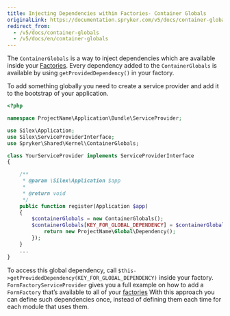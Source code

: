```yaml
---
title: Injecting Dependencies within Factories- Container Globals
originalLink: https://documentation.spryker.com/v5/docs/container-globals
redirect_from:
  - /v5/docs/container-globals
  - /v5/docs/en/container-globals
---
```


The `ContainerGlobals` is a way to inject dependencies which are available inside your [Factories](https://documentation.spryker.com/docs/en/factory). Every dependency added to the `ContainerGlobals` is available by using `getProvidedDependency()` in your factory.

To add something globally you need to create a service provider and add it to the bootstrap of your application.

```php
<?php

namespace ProjectName\Application\Bundle\ServiceProvider;

use Silex\Application;
use Silex\ServiceProviderInterface;
use Spryker\Shared\Kernel\ContainerGlobals;

class YourServiceProvider implements ServiceProviderInterface
{

    /**
     * @param \Silex\Application $app
     *
     * @return void
     */
    public function register(Application $app)
    {
        $containerGlobals = new ContainerGlobals();
        $containerGlobals[KEY_FOR_GLOBAL_DEPENDENCY] = $containerGlobals->share(function () use () {
            return new ProjectName\Global\Dependency();
        });
    }
    ...
}
```

To access this global dependency, call `$this->getProvidedDependency(KEY_FOR_GLOBAL_DEPENDENCY)` inside your factory. `FormFactoryServiceProvider` gives you a full example on how to add a `FormFactory` that’s available to all of your [factories](https://documentation.spryker.com/docs/en/factory) With this approach you can define such dependencies once, instead of defining them each time for each module that uses them.

